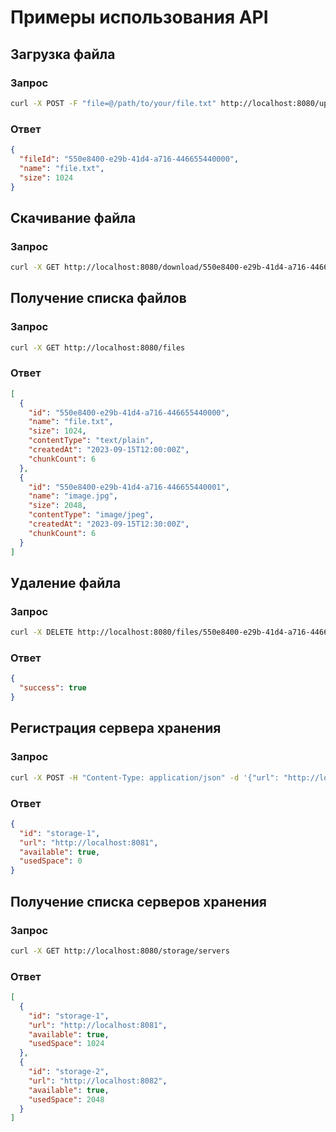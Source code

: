 # Примеры использования API

## Загрузка файла

### Запрос

```bash
curl -X POST -F "file=@/path/to/your/file.txt" http://localhost:8080/upload
```

### Ответ

```json
{
  "fileId": "550e8400-e29b-41d4-a716-446655440000",
  "name": "file.txt",
  "size": 1024
}
```

## Скачивание файла

### Запрос

```bash
curl -X GET http://localhost:8080/download/550e8400-e29b-41d4-a716-446655440000 -o downloaded_file.txt
```

## Получение списка файлов

### Запрос

```bash
curl -X GET http://localhost:8080/files
```

### Ответ

```json
[
  {
    "id": "550e8400-e29b-41d4-a716-446655440000",
    "name": "file.txt",
    "size": 1024,
    "contentType": "text/plain",
    "createdAt": "2023-09-15T12:00:00Z",
    "chunkCount": 6
  },
  {
    "id": "550e8400-e29b-41d4-a716-446655440001",
    "name": "image.jpg",
    "size": 2048,
    "contentType": "image/jpeg",
    "createdAt": "2023-09-15T12:30:00Z",
    "chunkCount": 6
  }
]
```

## Удаление файла

### Запрос

```bash
curl -X DELETE http://localhost:8080/files/550e8400-e29b-41d4-a716-446655440000
```

### Ответ

```json
{
  "success": true
}
```

## Регистрация сервера хранения

### Запрос

```bash
curl -X POST -H "Content-Type: application/json" -d '{"url": "http://localhost:8081"}' http://localhost:8080/storage/register
```

### Ответ

```json
{
  "id": "storage-1",
  "url": "http://localhost:8081",
  "available": true,
  "usedSpace": 0
}
```

## Получение списка серверов хранения

### Запрос

```bash
curl -X GET http://localhost:8080/storage/servers
```

### Ответ

```json
[
  {
    "id": "storage-1",
    "url": "http://localhost:8081",
    "available": true,
    "usedSpace": 1024
  },
  {
    "id": "storage-2",
    "url": "http://localhost:8082",
    "available": true,
    "usedSpace": 2048
  }
]
``` 